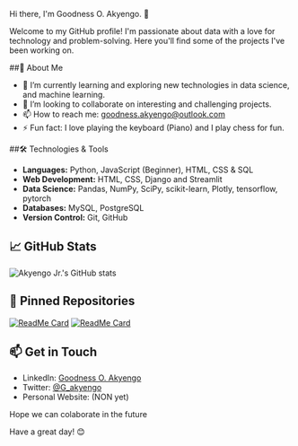 Hi there, I'm Goodness O. Akyengo. 👋

Welcome to my GitHub profile! I'm passionate about data with a love for technology and problem-solving. Here you'll find some of the projects I've been working on.

##🚀 About Me

- 🌱 I’m currently learning and exploring new technologies in data science, and machine learning.
- 👯 I’m looking to collaborate on interesting and challenging projects.
- 📫 How to reach me: [goodness.akyengo@outlook.com](mailto:goodness.akyengo@outlook.com)
- ⚡ Fun fact: I love playing the keyboard (Piano) and I play chess for fun.

##🛠️ Technologies & Tools

- **Languages:** Python, JavaScript (Beginner), HTML, CSS & SQL
- **Web Development:** HTML, CSS, Django and Streamlit 
- **Data Science:** Pandas, NumPy, SciPy, scikit-learn, Plotly, tensorflow, pytorch
- **Databases:** MySQL, PostgreSQL
- **Version Control:** Git, GitHub

## 📈 GitHub Stats

![Akyengo Jr.'s GitHub stats](https://github-readme-stats.vercel.app/api?username=akyengo-Jr&show_icons=true&theme=radical)

## 📌 Pinned Repositories

[![ReadMe Card](https://github-readme-stats.vercel.app/api/pin/?username=akyengo-Jr&repo=analysis-dashboard&theme=radical)](https://github.com/akyengo-Jr/analysis-dashboard)
[![ReadMe Card](https://github-readme-stats.vercel.app/api/pin/?username=akyengo-Jr&repo=data-science-ipython-notebooks&theme=radical)](https://github.com/akyengo-Jr/data-science-ipython-notebooks)

## 📫 Get in Touch

- LinkedIn: [Goodness O. Akyengo](https://www.linkedin.com/in/goodness-akyengo/)
- Twitter: [@G_akyengo](https://x.com/G_akyengo)
- Personal Website: (NON yet)


Hope we can colaborate in the future

Have a great day! 😊
